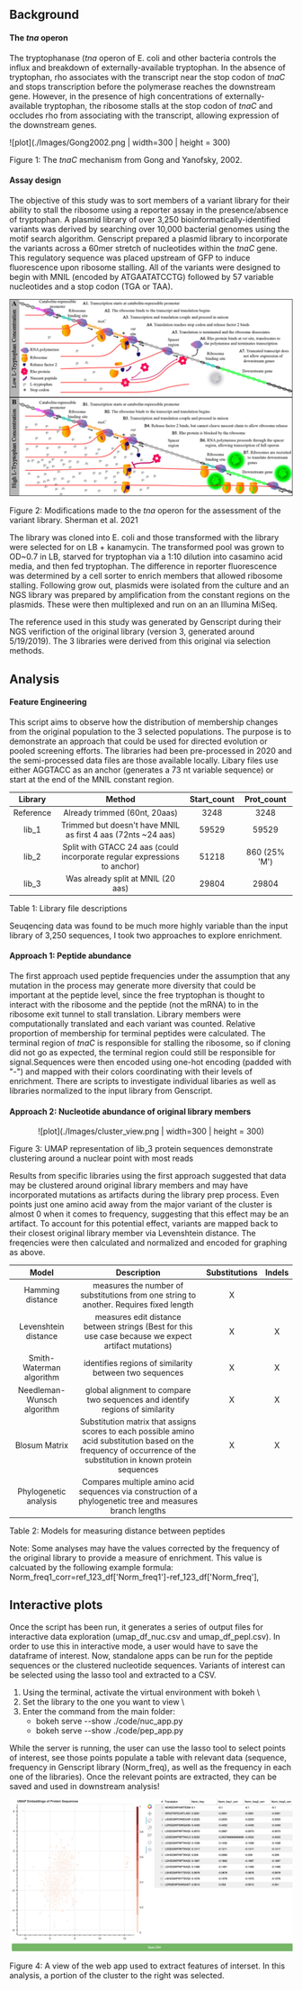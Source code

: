 ## Background

#### The <i>tna</i> operon

The tryptophanase (<i>tna</i> operon of E. coli and other bacteria controls the influx and breakdown of externally-available tryptophan. In the absence of tryptophan, rho associates with the transcript near the stop codon of <i>tnaC</i> and stops transcription before the polymerase reaches the downstream gene. However, in the presence of high concentrations of externally-available tryptophan, the ribosome stalls at the stop codon of <i>tnaC</i> and occludes rho from associating with the transcript, allowing expression of the downstream genes.

![plot](./Images/Gong2002.png | width=300 | height = 300)

Figure 1: The <i>tnaC</i> mechanism from Gong and Yanofsky, 2002.

#### Assay design
The objective of this study was to sort members of a variant library for their ability to stall the ribosome using a reporter assay in the presence/absence of tryptophan. A plasmid library of over 3,250 bioinformatically-identified variants was derived by searching over 10,000 bacterial genomes using the motif search algorithm. Genscript prepared a plasmid library to incorporate the variants across a 60mer stretch of nucleotides within the <i>tnaC</i> gene.  This regulatory sequence was placed upstream of GFP to induce fluorescence upon ribosome stalling. All of the variants were designed to begin with MNIL (encoded by ATGAATATCCTG) followed by 57 variable nucleotides and a stop codon (TGA or TAA).  
 
![plot](./Images/tnaC_schematic.jpeg)

Figure 2: Modifications made to the <i>tna</i> operon for the assessment of the variant library. Sherman et al. 2021

The library was cloned into E. coli and those transformed with the library were selected for on LB + kanamycin. The transformed pool was grown to OD~0.7 in LB, starved for tryptophan via a 1:10 dilution into casamino acid media, and then fed tryptophan.  The difference in reporter fluorescence was determined by a cell sorter to enrich members that allowed ribosome stalling. Following grow out, plasmids were isolated from the culture and an NGS library was prepared by amplification from the constant regions on the plasmids.  These were then multiplexed and run on an an Illumina MiSeq.

The reference used in this study was generated by Genscript during their NGS verifiction of the original library (version 3, generated around 5/19/2019).  The 3 libraries were derived from this original via selection methods. 

## Analysis

#### Feature Engineering

This script aims to observe how the distribution of membership changes from the original population to the 3 selected populations.  The purpose is to demonstrate an approach that could be used for directed evolution or pooled screening efforts. The libraries had been pre-processed in 2020 and the semi-processed data files are those available locally. Libary files use either AGGTACC as an anchor (generates a 73 nt variable sequence) or start at the end of the MNIL constant region.

| Library | Method | Start_count | Prot_count |
| :-: | :-: | :-: | :-: |
| Reference | Already trimmed (60nt, 20aas) | 3248 | 3248 |
| lib_1 | Trimmed but doesn't have MNIL as first 4 aas (72nts ~24 aas) | 59529 | 59529 |
| lib_2 | Split with GTACC 24 aas (could incorporate regular expressions to anchor) | 51218 | 860 (25% 'M') |
| lib_3 | Was already split at MNIL (20 aas) | 29804 |29804| 29767|

Table 1: Library file descriptions

Seuqencing data was found to be much more highly variable than the input library of 3,250 sequences, I took two approaches to explore enrichment.   

#### Approach 1: Peptide abundance

The first approach used peptide frequencies under the assumption that any mutation in the process may generate more diversity that could be important at the peptide level, since the free tryptophan is thought to interact with the ribosome and the peptide (not the mRNA) to in the ribosome exit tunnel to stall translation. Library members were computationally translated and each variant was counted. Relative proportion of membership for terminal peptides were calculated. The terminal region of <i>tnaC</i> is responsible for stalling the ribosome, so if cloning did not go as expected, the terminal region could still be responsible for signal.Sequences were then encoded using one-hot encoding (padded with "-") and mapped with their colors coordinating with their levels of enrichment.  There are scripts to investigate individual libaries as well as libraries normalized to the input library from Genscript.

#### Approach 2: Nucleotide abundance of original library members

<p align="center">
![plot](./Images/cluster_view.png | width=300 | height = 300)
</p>

Figure 3: UMAP representation of lib_3 protein sequences demonstrate clustering around a nuclear point with most reads

Results from specific libraries using the first approach suggested that data may be clustered around original library members and may have incorporated mutations as artifacts during the library prep process. Even points just one amino acid away from the major variant of the cluster is almost 0 when it comes to frequency, suggesting that this effect may be an artifact. To account for this potential effect, variants are mapped back to their closest original library member via Levenshtein distance. The freqencies were then calculated and normalized and encoded for graphing as above.

| Model | Description | Substitutions | Indels |
| :-: | :-: | :-: | :-: |
| Hamming distance | measures the number of substitutions from one string to another. Requires fixed length| X ||
|Levenshtein distance | measures edit distance between strings (Best for this use case because we expect artifact mutations) | X | X | 
|Smith-Waterman algorithm| identifies regions of similarity between two sequences | X | X |
|Needleman-Wunsch algorithm| global alignment to compare two sequences and identify regions of similarity| X | X | X |
|Blosum Matrix| Substitution matrix that assigns scores to each possible amino acid substitution based on the frequency of occurrence of the substitution in known protein sequences | X|X|
|Phylogenetic analysis| Compares multiple amino acid sequences via construction of a phylogenetic tree and measures branch lengths ||

Table 2: Models for measuring distance between peptides

Note: Some analyses may have the values corrected by the frequency of the original library to provide a measure of enrichment.  This value is calcuated by the following example formula: Norm_freq1_corr=ref_123_df['Norm_freq1']-ref_123_df['Norm_freq'],

## Interactive plots

Once the script has been run, it generates a series of output files for interactive data exploration (umap_df_nuc.csv and umap_df_pepl.csv). In order to use this in interactive mode, a user would have to save the dataframe of interest. Now, standalone apps can be run for the peptide sequences or the clustered nucleotide sequences. Variants of interest can be selected using the lasso tool and extracted to a CSV.

1. Using the terminal, activate the virtual environment with bokeh \
2. Set the library to the one you want to view \
3. Enter the command from the main folder: 
    - bokeh serve --show ./code/nuc_app.py 
    - bokeh serve --show ./code/pep_app.py

While the server is running, the user can use the lasso tool to select points of interest, see those points populate a table with relevant data (sequence, frequency in Genscript library (Norm_freq), as well as the frequency in each one of the libraries).  Once the relevant points are extracted, they can be saved and used in downstream analysis!

![plot](./Images/app_view.png)

Figure 4: A view of the web app used to extract features of interset.  In this analysis, a portion of the cluster to the right was selected.
